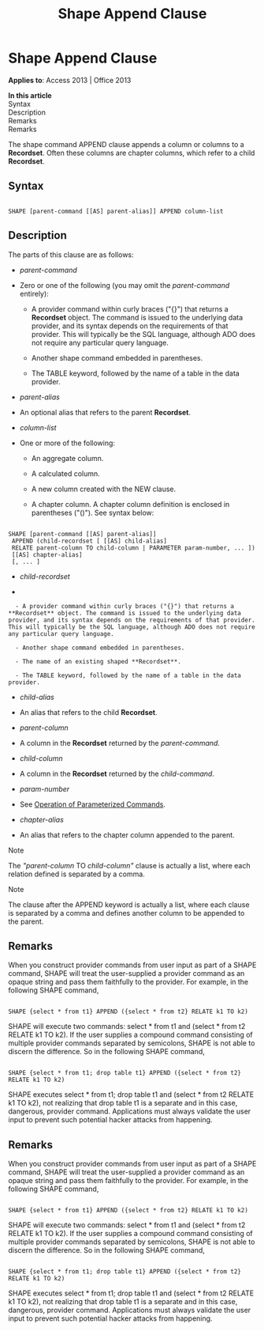 ﻿---
title: Shape Append Clause
TOCTitle: Shape Append Clause
ms:assetid: 8f29afc3-fb93-4439-b67b-cad0eed0bda9
ms:mtpsurl: https://msdn.microsoft.com/library/JJ249633(v=office.15)
ms:contentKeyID: 48546301
ms.date: 09/18/2015
mtps_version: v=office.15
---

# Shape Append Clause


**Applies to**: Access 2013 | Office 2013

**In this article**  
Syntax  
Description  
Remarks  
Remarks  

The shape command APPEND clause appends a column or columns to a **Recordset**. Often these columns are chapter columns, which refer to a child **Recordset**.

## Syntax

``` 
 
SHAPE [parent-command [[AS] parent-alias]] APPEND column-list
```

## Description

The parts of this clause are as follows:

  - *parent-command*

  - Zero or one of the following (you may omit the *parent-command* entirely):
    
      - A provider command within curly braces ("{}") that returns a **Recordset** object. The command is issued to the underlying data provider, and its syntax depends on the requirements of that provider. This will typically be the SQL language, although ADO does not require any particular query language.
    
      - Another shape command embedded in parentheses.
    
      - The TABLE keyword, followed by the name of a table in the data provider.

  - *parent-alias*

  - An optional alias that refers to the parent **Recordset**.

  - *column-list*

  - One or more of the following:
    
      - An aggregate column.
    
      - A calculated column.
    
      - A new column created with the NEW clause.
    
      - A chapter column. A chapter column definition is enclosed in parentheses ("()"). See syntax below:

<!-- end list -->

``` 
 
SHAPE [parent-command [[AS] parent-alias]] 
 APPEND (child-recordset [ [[AS] child-alias] 
 RELATE parent-column TO child-column | PARAMETER param-number, ... ]) 
 [[AS] chapter-alias] 
 [, ... ] 
```

  - *child-recordset*

  - 
    
      - A provider command within curly braces ("{}") that returns a **Recordset** object. The command is issued to the underlying data provider, and its syntax depends on the requirements of that provider. This will typically be the SQL language, although ADO does not require any particular query language.
    
      - Another shape command embedded in parentheses.
    
      - The name of an existing shaped **Recordset**.
    
      - The TABLE keyword, followed by the name of a table in the data provider.

  - *child-alias*

  - An alias that refers to the child **Recordset**.

  - *parent-column*

  - A column in the **Recordset** returned by the *parent-command.*

  - *child-column*

  - A column in the **Recordset** returned by the *child-command*.

  - *param-number*

  - See [Operation of Parameterized Commands](operation-of-parameterized-commands.md).

  - *chapter-alias*

  - An alias that refers to the chapter column appended to the parent.


> [!NOTE]
> <P>The <EM>"parent-column</EM> TO <EM>child-column"</EM> clause is actually a list, where each relation defined is separated by a comma.</P>




> [!NOTE]
> <P>The clause after the APPEND keyword is actually a list, where each clause is separated by a comma and defines another column to be appended to the parent.</P>



## Remarks

When you construct provider commands from user input as part of a SHAPE command, SHAPE will treat the user-supplied a provider command as an opaque string and pass them faithfully to the provider. For example, in the following SHAPE command,

``` 
 
SHAPE {select * from t1} APPEND ({select * from t2} RELATE k1 TO k2) 
```

SHAPE will execute two commands: select \* from t1 and (select \* from t2 RELATE k1 TO k2). If the user supplies a compound command consisting of multiple provider commands separated by semicolons, SHAPE is not able to discern the difference. So in the following SHAPE command,

``` 
 
SHAPE {select * from t1; drop table t1} APPEND ({select * from t2} RELATE k1 TO k2) 
```

SHAPE executes select \* from t1; drop table t1 and (select \* from t2 RELATE k1 TO k2), not realizing that drop table t1 is a separate and in this case, dangerous, provider command. Applications must always validate the user input to prevent such potential hacker attacks from happening.

## Remarks

When you construct provider commands from user input as part of a SHAPE command, SHAPE will treat the user-supplied a provider command as an opaque string and pass them faithfully to the provider. For example, in the following SHAPE command,

``` 
 
SHAPE {select * from t1} APPEND ({select * from t2} RELATE k1 TO k2) 
```

SHAPE will execute two commands: select \* from t1 and (select \* from t2 RELATE k1 TO k2). If the user supplies a compound command consisting of multiple provider commands separated by semicolons, SHAPE is not able to discern the difference. So in the following SHAPE command,

``` 
 
SHAPE {select * from t1; drop table t1} APPEND ({select * from t2} RELATE k1 TO k2) 
```

SHAPE executes select \* from t1; drop table t1 and (select \* from t2 RELATE k1 TO k2), not realizing that drop table t1 is a separate and in this case, dangerous, provider command. Applications must always validate the user input to prevent such potential hacker attacks from happening.

